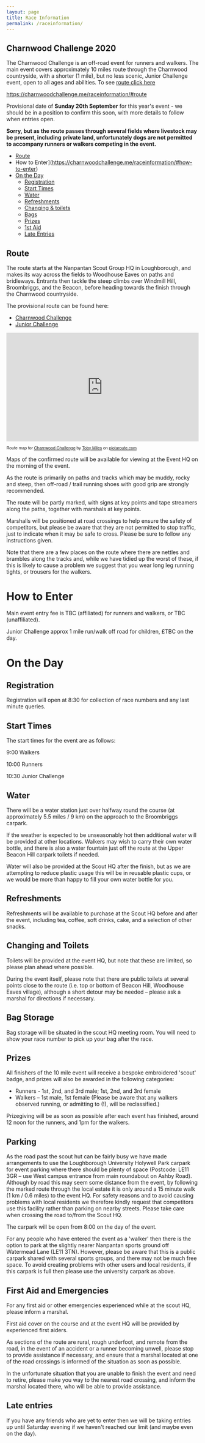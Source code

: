 ```yaml
---
layout: page
title: Race Information
permalink: /raceinformation/
---
```


## Charnwood Challenge 2020

The Charnwood Challenge is an off-road event for runners and walkers. The main event covers approximately 10 miles route through the Charnwood countryside, with a shorter (1 mile), but no less scenic, Junior Challenge event, open to all ages and abilities. To see [route click here](https://charnwoodchallenge.me/route/)

https://charnwoodchallenge.me/raceinformation/#route

Provisional date of **Sunday 20th September** for this year's event - we should be in a position to confirm this soon, with more details to follow when entries open.

**Sorry, but as the route passes through several fields where livestock may be present, including private land, unfortunately dogs are not permitted to accompany runners or walkers competing in the event.**

* [Route](https://charnwoodchallenge.me/raceinformation/#route)
* How to Enter](https://charnwoodchallenge.me/raceinformation/#how-to-enter)
* [On the Day](https://charnwoodchallenge.me/raceinformation/#on-the-day)
  * [Registration](https://charnwoodchallenge.me/raceinformation/#registration)
  * [Start Times](https://charnwoodchallenge.me/raceinformation/#start-times)
  * [Water](https://charnwoodchallenge.me/raceinformation/#water) 
  * [Refreshments](https://charnwoodchallenge.me/raceinformation/#refreshments)
  * [Changing & toilets](https://charnwoodchallenge.me/raceinformation/#changing-and-toilets)
  * [Bags](https://charnwoodchallenge.me/raceinformation/#bag-storage)
  * [Prizes](https://charnwoodchallenge.me/raceinformation/#prizes)
  * [1st Aid](https://charnwoodchallenge.me/raceinformation/#first-aid)
  * [Late Entries](https://charnwoodchallenge.me/raceinformation/#late-entries)


## Route

The route starts at the Nanpantan Scout Group HQ in Loughborough, and makes its way across the fields to Woodhouse Eaves on paths and bridleways.  Entrants then tackle the steep climbs over Windmill Hill, Broombriggs, and the Beacon, before heading towards the finish through the Charnwood countryside.

The provisional route can be found here: 

- [Charnwood Challenge](https://charnwoodchallenge.me/Leaflet/charnwoodchallenge/index.html)
- [Junior Challenge](https://charnwoodchallenge.me/Leaflet/juniorchallenge/index.html)

<div style="overflow:hidden;position:relative;"><div style="position:relative;width:100%;padding-top:56.25%;overflow:visible;"/><iframe name="plotaroute_map_662696" src="https://www.plotaroute.com/embedmap/662696?units=km&hills=show" style="position:absolute;top:0;left:0;bottom:0;right:0;width:100%; height:100%;" frameborder="0" scrolling="no" allowfullscreen webkitallowfullscreen mozallowfullscreen oallowfullscreen msallowfullscreen></iframe></div><p style="margin-top:8px;font-family:Helvetica Neue,Helvetica,arial;font-size:11px;">Route map for <a href="https://www.plotaroute.com/route/662696?units=km" target="_blank" title="View this route map on plotaroute.com">Charnwood Challenge</a> by <a href="https://www.plotaroute.com/userprofile/200033" target="_blank" title="View this person's profile on plotaroute.com">Toby Miles</a> on <a href="https://www.plotaroute.com" target="_blank" title="plotaroute.com - free route planner for walking, running, cycling and more">plotaroute.com</a></p>

Maps of the confirmed route will be available for viewing at the Event HQ on the morning of the event.

As the route is primarily on paths and tracks which may be muddy, rocky and steep, then off-road / trail running shoes with good grip are strongly recommended. 

The route will be partly marked, with signs at key points and tape streamers along the paths, together with marshals at key points.

Marshalls will be positioned at road crossings to help ensure the safety of competitors, but please be aware that they are not permitted to stop traffic, just to indicate when it may be safe to cross.  Please be sure to follow any instructions given. 

Note that there are a few places on the route where there are nettles and brambles along the tracks and, while we have tidied up the worst of these, if this is likely to cause a problem we suggest that you wear long leg running tights, or trousers for the walkers.

# How to Enter

Main event entry fee is TBC (affiliated) for runners and walkers, or TBC (unaffiliated).

Junior Challenge approx 1 mile run/walk off road for children, £TBC on the day.

# On the Day

## Registration 

Registration will open at 8:30 for collection of race numbers and any last minute queries. 

## Start Times 

The start times for the event are as follows: 

 9:00  Walkers 

 10:00 Runners  

 10:30 Junior Challenge 

## Water 

There will be a water station just over halfway round the course (at approximately 5.5 miles / 9 km) on the approach to the Broombriggs carpark.

If the weather is expected to be unseasonably hot then additional water will be provided at other locations.  Walkers may wish to carry their own water bottle, and there is also a water fountain just off the route at the Upper Beacon Hill carpark toilets if needed.

Water will also be provided at the Scout HQ after the finish, but as we are attempting to reduce plastic usage this will be in reusable plastic cups, or we would be more than happy to fill your own water bottle for you.

## Refreshments 

Refreshments will be available to purchase at the Scout HQ before and after the event, including tea, coffee, soft drinks, cake, and a selection of other snacks. 

## Changing and Toilets 

Toilets will be provided at the event HQ, but note that these are limited, so please plan ahead where possible.

During the event itself, please note that there are public toilets at several points close to the route (i.e. top or bottom of Beacon Hill, Woodhouse Eaves village), although a short detour may be needed – please ask a marshal for directions if necessary. 

## Bag Storage 

Bag storage will be situated in the scout HQ meeting room.  You will need to show your race number to pick up your bag after the race. 

## Prizes 

All finishers of the 10 mile event will receive a bespoke embroidered 'scout' badge, and prizes will also be awarded in the following categories:

- Runners - 1st, 2nd, and 3rd male; 1st, 2nd, and 3rd female
- Walkers – 1st male, 1st female (Please be aware that any walkers observed running, or admitting to (!), will be reclassified.) 

Prizegiving will be as soon as possible after each event has finished, around 12 noon for the runners, and 1pm for the walkers. 

## Parking 

As the road past the scout hut can be fairly busy we have made arrangements to use the Loughborough University Holywell Park carpark for event parking where there should be plenty of space (Postcode: LE11 3GR – use West campus entrance from main roundabout on Ashby Road).  Although by road this may seem some distance from the event, by following the marked route through the local estate it is only around a 15 minute walk (1 km / 0.6 miles) to the event HQ.  For safety reasons and to avoid causing problems with local residents we therefore kindly request that competitors use this facility rather than parking on nearby streets.  Please take care when crossing the road to/from the Scout HQ.

The carpark will be open from 8:00 on the day of the event. 

For any people who have entered the event as a 'walker' then there is the option to park at the slightly nearer Nanpantan sports ground off Watermead Lane (LE11 3TN).  However, please be aware that this is a public carpark shared with several sports groups, and there may not be much free space.  To avoid creating problems with other users and local residents, if this carpark is full then please use the university carpark as above. 

## First Aid and Emergencies 

For any first aid or other emergencies experienced while at the scout HQ, please inform a marshal. 

First aid cover on the course and at the event HQ will be provided by experienced first aiders.   

As sections of the route are rural, rough underfoot, and remote from the road, in the event of an accident or a runner becoming unwell, please stop to provide assistance if necessary, and ensure that a marshal located at one of the road crossings is informed of the situation as soon as possible. 

In the unfortunate situation that you are unable to finish the event and need to retire, please make you way to the nearest road crossing, and inform the marshal located there, who will be able to provide assistance. 

## Late entries

If you have any friends who are yet to enter then we will be taking entries up until Saturday evening if we haven't reached our limit (and maybe even on the day).

